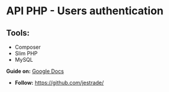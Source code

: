 # API PHP - Users authentication
## Tools: 
* Composer
* Slim PHP
* MySQL

**Guide on:** [Google Docs](https://docs.google.com/)

* **Follow:** 
 https://github.com/jestrade/